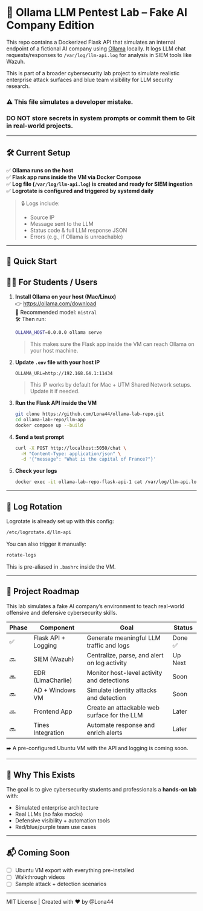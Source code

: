 # 🧪 Ollama LLM Pentest Lab – Fake AI Company Edition

This repo contains a Dockerized Flask API that simulates an internal endpoint of a fictional AI company using [Ollama](https://ollama.com) locally. It logs LLM chat requests/responses to `/var/log/llm-api.log` for analysis in SIEM tools like Wazuh.

This is part of a broader cybersecurity lab project to simulate realistic enterprise attack surfaces and blue team visibility for LLM security research.

### ⚠️ This file simulates a developer mistake.
### DO NOT store secrets in system prompts or commit them to Git in real-world projects.


---

## 🛠️ Current Setup

✅ **Ollama runs on the host**  
✅ **Flask app runs inside the VM via Docker Compose**  
✅ **Log file (`/var/log/llm-api.log`) is created and ready for SIEM ingestion**  
✅ **Logrotate is configured and triggered by systemd daily**

> 🔒 Logs include:
> - Source IP
> - Message sent to the LLM
> - Status code & full LLM response JSON
> - Errors (e.g., if Ollama is unreachable)

---

## 🚀 Quick Start

## 🧑‍🎓 For Students / Users

1. **Install Ollama on your host (Mac/Linux)**  
   👉 https://ollama.com/download  
   🧠 Recommended model: `mistral`  
   🛠️ Then run:

   ```bash
   OLLAMA_HOST=0.0.0.0 ollama serve
   ```

   > This makes sure the Flask app inside the VM can reach Ollama on your host machine.

2. **Update `.env` file with your host IP**
   ```env
   OLLAMA_URL=http://192.168.64.1:11434
   ```
   > This IP works by default for Mac + UTM Shared Network setups. Update it if needed.

3. **Run the Flask API inside the VM**
   ```bash
   git clone https://github.com/Lona44/ollama-lab-repo.git
   cd ollama-lab-repo/llm-app
   docker compose up --build
   ```

4. **Send a test prompt**
   ```bash
   curl -X POST http://localhost:5050/chat \
     -H "Content-Type: application/json" \
     -d '{"message": "What is the capital of France?"}'
   ```

5. **Check your logs**
   ```bash
   docker exec -it ollama-lab-repo-flask-api-1 cat /var/log/llm-api.log
   ```

---

## 🔁 Log Rotation

Logrotate is already set up with this config:
```bash
/etc/logrotate.d/llm-api
```

You can also trigger it manually:
```bash
rotate-logs
```
This is pre-aliased in `.bashrc` inside the VM.

---

## 🔭 Project Roadmap

This lab simulates a fake AI company’s environment to teach real-world offensive and defensive cybersecurity skills.

| Phase | Component              | Goal                                             | Status  |
|-------|------------------------|--------------------------------------------------|---------|
| ✅    | Flask API + Logging     | Generate meaningful LLM traffic and logs         | Done ✅ |
| 🔜    | SIEM (Wazuh)           | Centralize, parse, and alert on log activity     | Up Next |
| 🔜    | EDR (LimaCharlie)      | Monitor host-level activity and detections       | Soon    |
| 🔜    | AD + Windows VM        | Simulate identity attacks and detection          | Soon    |
| 🔜    | Frontend App           | Create an attackable web surface for the LLM     | Later   |
| 🔜    | Tines Integration      | Automate response and enrich alerts              | Later   |

➡️ A pre-configured Ubuntu VM with the API and logging is coming soon.

---

## 🧠 Why This Exists

The goal is to give cybersecurity students and professionals a **hands-on lab** with:
- Simulated enterprise architecture
- Real LLMs (no fake mocks)
- Defensive visibility + automation tools
- Red/blue/purple team use cases

---

## 📬 Coming Soon

- [ ] Ubuntu VM export with everything pre-installed
- [ ] Walkthrough videos
- [ ] Sample attack + detection scenarios

---
MIT License | Created with ❤️ by @Lona44
